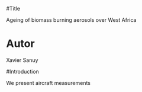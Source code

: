 #Title

Ageing of biomass burning aerosols over West Africa

# Autor

Xavier Sanuy

#Introduction

We present aircraft measurements
